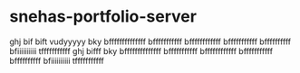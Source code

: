# snehas-portfolio-server
ghj bif bift vudyyyyy
bky bffffffffffffff bfffffffffff bffffffffffff bfffffffffff bffffffffff bfiiiiiiiiii tfffffffffff 
ghj bifff
bky bffffffffffffff bfffffffffff bffffffffffff bfffffffffff bffffffffff bfiiiiiiiiii tfffffffffff 